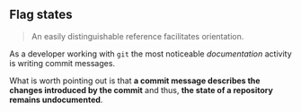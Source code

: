 ## Flag states

> An easily distinguishable reference facilitates orientation.

As a developer working with `git` the most noticeable _documentation_ activity is writing commit messages.

What is worth pointing out is that **a commit message describes the changes introduced by the commit** and thus, **the state of a repository remains undocumented**.
